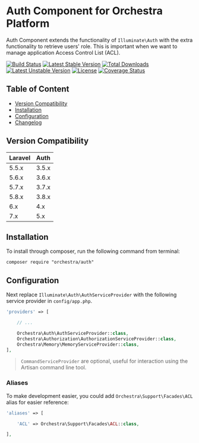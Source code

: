Auth Component for Orchestra Platform
==============

Auth Component extends the functionality of `Illuminate\Auth` with the extra functionality to retrieve users' role. This is important when we want to manage application Access Control List (ACL).

[![Build Status](https://travis-ci.org/orchestral/auth.svg?branch=5.x)](https://travis-ci.org/orchestral/auth)
[![Latest Stable Version](https://poser.pugx.org/orchestra/auth/version)](https://packagist.org/packages/orchestra/auth)
[![Total Downloads](https://poser.pugx.org/orchestra/auth/downloads)](https://packagist.org/packages/orchestra/auth)
[![Latest Unstable Version](https://poser.pugx.org/orchestra/auth/v/unstable)](//packagist.org/packages/orchestra/auth)
[![License](https://poser.pugx.org/orchestra/auth/license)](https://packagist.org/packages/orchestra/auth)
[![Coverage Status](https://coveralls.io/repos/github/orchestral/auth/badge.svg?branch=5.x)](https://coveralls.io/github/orchestral/auth?branch=5.x)

## Table of Content

* [Version Compatibility](#version-compatibility)
* [Installation](#installation)
* [Configuration](#configuration)
* [Changelog](https://github.com/orchestral/auth/releases)

## Version Compatibility

Laravel    | Auth
:----------|:----------
 5.5.x     | 3.5.x
 5.6.x     | 3.6.x
 5.7.x     | 3.7.x
 5.8.x     | 3.8.x
 6.x       | 4.x
 7.x       | 5.x

## Installation

To install through composer, run the following command from terminal:

    composer require "orchestra/auth"

## Configuration

Next replace `Illuminate\Auth\AuthServiceProvider` with the following service provider in `config/app.php`.

```php
'providers' => [

    // ...

    Orchestra\Auth\AuthServiceProvider::class,
    Orchestra\Authorization\AuthorizationServiceProvider::class,
    Orchestra\Memory\MemoryServiceProvider::class,
],
```

> `CommandServiceProvider` are optional, useful for interaction using the Artisan command line tool.

### Aliases

To make development easier, you could add `Orchestra\Support\Facades\ACL` alias for easier reference:

```php
'aliases' => [

    'ACL' => Orchestra\Support\Facades\ACL::class,

],
```

